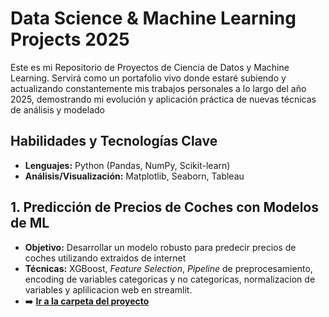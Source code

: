 # Data Science & Machine Learning Projects 2025
Este es mi Repositorio de Proyectos de Ciencia de Datos y Machine Learning. Servirá como un portafolio vivo donde estaré subiendo y actualizando constantemente mis trabajos personales a lo largo del año 2025, demostrando mi evolución y aplicación práctica de nuevas técnicas de análisis y modelado

## Habilidades y Tecnologías Clave
* **Lenguajes:** Python (Pandas, NumPy, Scikit-learn)
* **Análisis/Visualización:** Matplotlib, Seaborn, Tableau

  
## 1. Predicción de Precios de Coches con Modelos de ML
* **Objetivo:** Desarrollar un modelo robusto para predecir precios de coches utilizando extraidos de internet
* **Técnicas:** XGBoost, *Feature Selection*, *Pipeline* de preprocesamiento, encoding de variables categoricas y no categoricas, normalizacion de variables y aplilicacion web en streamlit.
* ➡️ **[Ir a la carpeta del proyecto]()**
